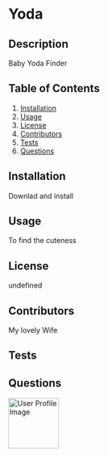 # Yoda

## Description

Baby Yoda Finder

## Table of Contents
1. [Installation](#installation)
2. [Usage](#usage)
3. [License](#license)
4. [Contributors](#contributors)
5. [Tests](#tests)
6. [Questions](#questions)

## Installation<a name="installation"></a>

Downlad and install

## Usage<a name="usage"></a>

To find the cuteness

## License<a name=license></a>

undefined

## Contributors<a name=contributors></a>

My lovely Wife

## Tests<a name="tests"></a>



## Questions<a name="questions"></a>



<img src="https://avatars2.githubusercontent.com/u/16299570?v=4" alt="User Profile Image" height="100">